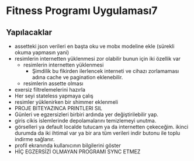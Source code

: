 # Fitness Programı Uygulaması7

## Yapılacaklar
- assetteki json verileri en başta oku ve mobx modeline ekle (sürekli okuma yapmasın yani)
- resimlerin internetten yüklenmesi zor olabilir bunun için iki özellik var
  - resimlerin internetten yüklenmesi
    - Şimdilik bu fikirden ilerlencek interneti ve cihazı zorlamaması adına cache ve pagination eklenebilir. 
  - resimlerin assette olması
- exersiz filtrelemelerini hazırla
- Her seyi stateless yapmaya çalış
- resimler yüklenirken bir shimmer eklenmeli
- PROJE BITEYAZINCA PRINTLERI SIL
- Günleri ve egzersizleri birbiri ardında yer değiştirilebilir yap.
- giris cikis islemlerinde depolamalarını temizlemeyi unutma.
- görselleri ya default localde tutucam ya da internetten çekeceğim. ikinci durumda da iki ihtimal var ya bir ara tüm verileri indir butonu ile toplu indirme sağlanır.
- profil ekranında kullanıcının bilgilerini göster
- HİÇ EGZERSİZİ OLMAYAN PROGRAMI SYNC ETMEZ




